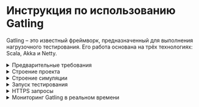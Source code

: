 Инструкция по использованию Gatling
===================================
Gatling – это известный фреймворк, предназначенный для выполнения нагрузочного тестирования. Его работа основана на трёх технологиях: Scala, Akka и Netty.

<details>
    <summary>Предварительные требования</summary>
    
### Java Version
Gatling поддерживает 64битную версию OpenJDK 8 и OpenJDK 11 с HotSpot.
    
<!-- ###Scala Version
Для Gatling 3.5 требуется Scala 2.13. Для версий Gatling с 3.0 до 3.4 требуется Scala 2.12.
-->
   
### Build Tool
В зависимости от инструмента скачайте необходимую версию демо проекта.
В данном примере мы будем использовать Maven.

[Maven](https://github.com/gatling/gatling-maven-plugin-demo)

[Sbt](https://github.com/gatling/gatling-sbt-plugin-demo)

[Gradle](https://github.com/gatling/gatling-gradle-plugin-demo)

### IDE
Советую использовать IntelliJ IDEA с совместимым Scala Plugin.

</details>

<details>
    <summary>Строение проекта</summary>    

![structure](img/structure.png)
    
1) Название проекта.
2) Основные ресурсы проекта.
3) Основные настройки:
  - `gatling.conf` основные настройки Gatling.
  - `logback-test.xml` настройки логирования и интерфейсов вывода логов.
4) Директория scala содержит пакеты с тестами. Так же есть несколько дополнительных файлов для совместимости с IDE.
5) Директория для хранения собранного проекта.
6) В директории генерируются отчеты по логу запуска (тот что вы видите в консоли).
7) Базовый модуль Maven.
    
</details> 

<details>
    <summary>Строение симуляции</summary>

## Симуляция
Симуляция это инструмент проведения нагрузочного тестирования. Тут описывается всё, начиная от фидеров и сценариев действий пользователей, до подачи загрузки.    
Обычно симуляция состоит из 4 частей. Для больших проектов с множеством сценариев лучше хранить эти части отдельно.

### Протокол
Здесь задаются нужные хедеры, базовый URL и другие настройки: например, указываем прокси или отключаем кеширование.

[Подробнее о протоколе](https://gatling.io/docs/current/http/http_protocol/)

<details>
    <summary>Пример протокола</summary>
    
```
val httpProtocol = http
    .baseUrl("http://computer-database.gatling.io") // Here is the root for all relative URLs
    .acceptHeader("text/html,application/xhtml+xml,application/xml;q=0.9,*/*;q=0.8") // Here are the common headers
    .acceptEncodingHeader("gzip, deflate")
    .acceptLanguageHeader("en-US,en;q=0.5")
    .userAgentHeader("Mozilla/5.0 (Macintosh; Intel Mac OS X 10.8; rv:16.0) Gecko/20100101 Firefox/16.0")
```
</details>

### Сценарий
Сценарий выполнения запросов.
Тут подробно описываются последовательные действия пользователей, так же есть возможность ветвления и прерывания действий в зависимости от ответа.

[Подробнее о сценарии](https://gatling.io/docs/current/general/scenario/)

<details>
    <summary>Пример сценария</summary>
    
```
val scn = scenario("Scenario Name") // A scenario is a chain of requests and pauses
    .exec(http("request_1")
      .get("/")
      .check(status.is(200)))
    .pause(7) // Note that Gatling has recorder real time pauses
    .exec(http("request_2")
      .get("/computers?f=macbook")
      .check(status.not(404), status.not(500)))
    .pause(2)
    .exec(http("request_3")
      .get("/computers/6"))
    .pause(3)
    .exec(http("request_4")
      .get("/"))
    .pause(2)
    .exec(http("request_5")
      .get("/computers?p=1"))
    .pause(670.milliseconds)
    .exec(http("request_6")
      .get("/computers?p=2"))
    .pause(629.milliseconds)
    .exec(http("request_7")
      .get("/computers?p=3"))
    .pause(734.milliseconds)
    .exec(http("request_8")
      .get("/computers?p=4"))
    .pause(5)
    .exec(http("request_9")
      .get("/computers/new"))
    .pause(1)
    .exec(http("request_10") // Here's an example of a POST request
      .post("/computers")
      .formParam("""name""", """Beautiful Computer""") // Note the triple double quotes: used in Scala for protecting a whole chain of characters (no need for backslash)
      .formParam("""introduced""", """2012-05-30""")
      .formParam("""discontinued""", """""")
      .formParam("""company""", """37"""))
```
exec — метод, по которому нагрузочный профиль выполняет единичное действие. Например, отправляет запрос, открывает сокет, отправляет сообщение по сокету или выполняет анонимную функцию.

http(samplerName: String).(get|post|put…) отправляет необходимый запрос http. В функции метода http указываем относительный путь. Базовый url мы уже указали при настройке конфига http. Далее указываем параметры запроса — queryParam | formParam.

check проверяет ответ. Можно проверить заголовок ответа. Мы также используем check, когда хотим проверить и сохранить тело ответа или его отдельные элементы.
</details>

### Запрос
Здесь описывается одно из действий пользователя. Тут же можно генерить тела для POST запросов и задавать проверку ответов.

[Подробнее о запросах](https://gatling.io/docs/current/http/http_request/)

<details>
    <summary>Примеры запросов</summary>

Get запрос    
```
.exec(http("request_1")
  .get("/"))
```

Post запрос
```
.exec(http("request_10") // Here's an example of a POST request
  .post("/computers")
  .formParam("""name""", """Beautiful Computer""") // Note the triple double quotes: used in Scala for protecting a whole chain of characters (no need for backslash)
  .formParam("""introduced""", """2012-05-30""")
  .formParam("""discontinued""", """""")
  .formParam("""company""", """37"""))
```
</details>

### Инжектор
Инжектор пользователей. Отвечает за ввод пользователей в сценарий. Можно выбирать открытую либо закрытую модели подачи нагрузки.

[Подробднее об инжекторе](https://gatling.io/docs/current/general/simulation_setup/)

<details>
    <summary>Примеры инжекторов</summary>

Открытая модель
```
setUp(
  scn.inject(
    nothingFor(4.seconds),
    atOnceUsers(10),
    rampUsers(10).during(5.seconds),
    constantUsersPerSec(20).during(15.seconds),
    constantUsersPerSec(20).during(15.seconds).randomized,
    rampUsersPerSec(10).to(20).during(10.minutes),
    rampUsersPerSec(10).to(20).during(10.minutes).randomized,
    heavisideUsers(1000).during(20.seconds)
  ).protocols(httpProtocol)
)
```
Закрытая модель
```
setUp(
  scn.inject(
    constantConcurrentUsers(10).during(10.seconds),
    rampConcurrentUsers(10).to(20).during(10.seconds)
  )
)
```

</details>

<details>
    <summary>Пример нестандартной симуляции</summary>

В данном примере мы задаём общую продолжительность в теле самой симуляции, так как нам требуется длительное нахождение пользователя внутри системы для выполнения запросов.
    
Сценарий овечает за количество и продолжительность действий каждого пользователя.
Точку встречи renderVouz мы используем чтобы точно спрогнозировать конечный RPS.
Пока общее количество пользователей в сценарии не будет равно 28, следующие шаги не начнутся.
during описывает общую продолжительность действий пользователя.
pace гарантирует что пользователь совершит не более одного прохода сценария за 30 секунд.
pause индивидуальное время ожидания для каждого пользователя перед совершением действия.
Первый ждёт 1 секунду перед оправкой запроса, а 28 ждёт 28 секунд. В итоге конечный RPS не превышает 1.
```    
    	val rampSim = scenario("RampSimalation")
    		.rendezVous(28)  // контрольная точка встречи 28 пользователей, чтобы они не начинали запросы до ввода всех пользователей
    		.during(36000 seconds) { // общая продолжительность теста в секундах
    			pace(30 seconds) // длительность одной итерации в которой каждый пользователдь отправит один запрос
    				.pause((s:Session) => s.userId.seconds) // кастомное время ожидание для каждого пользователя в зависимости от его порядкового номера
    				.exec(http("mainPage")
    					.get("/")
    				)
    		}
```
Инжектор отвечает за ввод пользователей в программу.
Чтобы вводить стабильно 1 пользователя раз в 13 секунд, нужно вводить 1/13(0.077) пользователя в секунду.
Чтобы ввести 28 пользователей нужна продолжительность 28 * 13(364).
```
    	setUp(
    		rampSim.inject(
    			constantUsersPerSec(0.077) during (364 seconds)
    		).protocols(httpProtocol)
    	)
```    
</details>

</details>

<details>
    <summary>Запуск тестирования</summary>

Для запуска одной симуляции используйте команду:
    
    $mvn gatling:test -Dgatling.simulationClass=computerdatabase.BasicSimulation
    
Либо команда для запуска всех симуляций одновременно:
    
    $mvn gatling:test
    
</details>

<details>
    <summary>HTTPS запросы</summary>
    
Gatling TrustStore по умолчанию не проверяет сертификаты, а это означает, что он работает из коробки с самозаверенными сертификатами.

Для того чтобы подключить уникальные ключи, опишите их тип и расположение в `gatling.conf` в секции `ssl` (`keyStore` и `trustStore`).

</details>

<details>
    <summary>Мониторинг Gatling в реальном времени</summary>
    
Для мониторинга в реальном времени нам потребуется InfluxDB и Grafana.

### Настройка Gatling

Для начала откроем `gatling.conf` и дойдём до раздела `data`.
раскомментируем `writers` и добавим в строку `graphite`.
```
writers = [console, file, graphite]
```
Так же раскомментируем всю секцию `graphite`. Не забудем указать `host` и `port` базы данных influx.
```
graphite {
      light = false              # only send the all* stats
      host = "127.0.0.1"         # The host where the Carbon server is located
      port = 2003                # The port to which the Carbon server listens to (2003 is default for plaintext, 2004 is default for pickle)
      protocol = "tcp"           # The protocol used to send data to Carbon (currently supported : "tcp", "udp")
      rootPathPrefix = "gatling" # The common prefix of all metrics sent to Graphite
      bufferSize = 8192          # Internal data buffer size, in bytes
      writePeriod = 1            # Write period, in seconds
}
```

### Настройка InfluxDB
Откроем файл `influxdb.conf`(по умолчанию находится в `/etc/influxdb/influxdb.conf`) и дойдём до секции:
```
### [[graphite]]
###
### Controls one or many listeners for Graphite data.
```
И добавим после него:
```
[[graphite]]
  # Determines whether the graphite endpoint is enabled.
  enabled = true
  database = "gatlingdb"
  retention-policy = ""
  bind-address = ":2003"
  protocol = "tcp"
  consistency-level = "one"

  templates = [
                "gatling.*.*.*.* measurement.simulation.request.status.field",
                "gatling.*.users.*.* measurement.simulation.measurement.request.field"
  ]
```
Обратите внимание что порты в `gatling.conf` и `influxdb.conf` должны совпадать.

### Настройка Grafana

Для Grafana требуется только добавить новый dashboard который вы можете сделать сами, либо найти готовый. [Например](https://github.com/gatling/gatling/blob/master/src/sphinx/realtime_monitoring/code/gatling.json). И подключить к нему вашу InfluxDB в качестве `datasource`.
    
</details>
